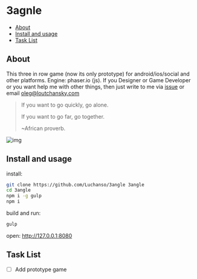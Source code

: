 # 3agnle

* [About](#about)
* [Install and usage](#install)
* [Task List](#tasklist)

## <a name="about"></a>About

This three in row game (now its only prototype) for android/ios/social and other platforms. Engine: phaser.io (js). If you Designer or Game Developer or you want help me with other things, then just write to me via [issue](https://github.com/Luchanso/3angle/issues) or email oleg@loutchansky.com

> If you want to go quickly, go alone.
>
> If you want to go far, go together.
>
> ~African proverb.

![img](https://cloud.githubusercontent.com/assets/2098777/18150825/7e5a1964-6ff2-11e6-934c-75d82246bc66.png)

## <a name="install"></a>Install and usage

install:
```sh
git clone https://github.com/Luchanso/3angle 3angle
cd 3angle
npm i -g gulp
npm i
```

build and run:
```sh
gulp
```

open: http://127.0.0.1:8080

## <a name="tasklist"></a>Task List
* [ ] Add prototype game
